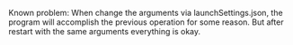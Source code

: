 Known problem:
When change the arguments via launchSettings.json, the program will accomplish the previous operation for some reason. But after restart with the same arguments everything is okay.
